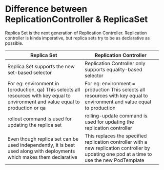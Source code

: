 # Difference between ReplicationController & ReplicaSet

Replica Set is the next generation of Replication Controller. Replication controller is kinda imperative, but replica sets try to be as declarative as possible.

Replica Set                                          | Replication Controller
---------------------------------------------------- | ---------------------------------------------------
Replica Set supports the new set-based selector      | Replication Controller only supports equality-based selector
For eg: environment in (production, qa) This selects all resources with key equal to environment and value equal to production or qa                      | For eg: environment = production This selects all resources with key equal to environment and value equal to production
rollout command is used for updating the replica set | rolling-update command is used for updating the replication controller
Even though replica set can be used independently, it is best used along with deployments which makes them declarative                                    | This replaces the specified replication controller with a new replication controller by updating one pod at a time to use the new PodTemplate 